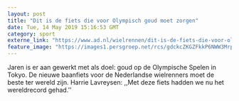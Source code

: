 ```yaml
---
layout: post
title: "Dit is de fiets die voor Olympisch goud moet zorgen"
date: Tue, 14 May 2019 15:16:53 GMT
category: sport
externe_link: "https://www.ad.nl/wielrennen/dit-is-de-fiets-die-voor-olympisch-goud-moet-zorgen~a389f8ce/"
feature_image: "https://images1.persgroep.net/rcs/gdckcZKGZFkkP6NWW3MrpD2Uef0/diocontent/148361082/_fitwidth/400/?appId=21791a8992982cd8da851550a453bd7f&quality=0.7"
---
```


Jaren is er aan gewerkt met als doel: goud op de Olympische Spelen in Tokyo. De nieuwe baanfiets voor de Nederlandse wielrenners moet de beste ter wereld zijn. Harrie Lavreysen: ,,Met deze fiets hadden we nu het wereldrecord gehad.’’
